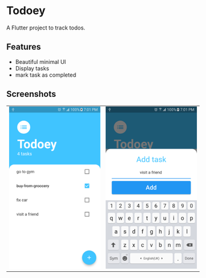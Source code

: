 # Todoey

A Flutter project to track todos.

## Features

- Beautiful minimal UI
- Display tasks
- mark task as completed

## Screenshots

<table>

  <tr> 
    <td> <img width="250px" src="screenshots/home.png">  </td>
    <td> <img width="250px" src="screenshots/add-task.png">  </td>
  </tr>

</table>